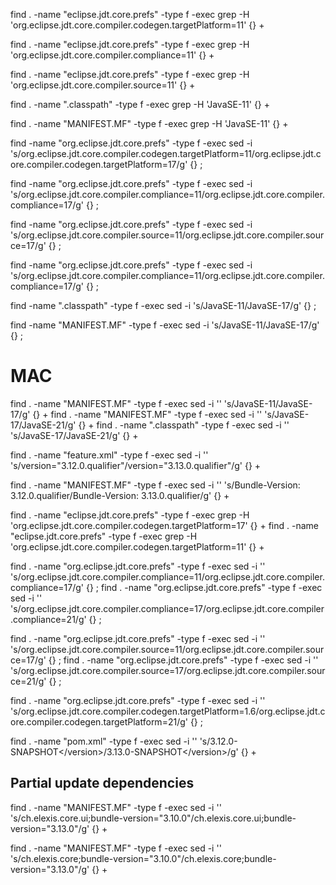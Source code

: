 find . -name "eclipse.jdt.core.prefs" -type f -exec grep -H 'org.eclipse.jdt.core.compiler.codegen.targetPlatform=11' {} +

find . -name "eclipse.jdt.core.prefs" -type f -exec grep -H 'org.eclipse.jdt.core.compiler.compliance=11' {} +

find . -name "eclipse.jdt.core.prefs" -type f -exec grep -H 'org.eclipse.jdt.core.compiler.source=11' {} +

find . -name ".classpath" -type f -exec grep -H 'JavaSE-11' {} +

find . -name "MANIFEST.MF" -type f -exec grep -H 'JavaSE-11' {} +

find -name "org.eclipse.jdt.core.prefs" -type f -exec sed -i 's/org.eclipse.jdt.core.compiler.codegen.targetPlatform=11/org.eclipse.jdt.core.compiler.codegen.targetPlatform=17/g' {} \;

find -name "org.eclipse.jdt.core.prefs" -type f -exec sed -i 's/org.eclipse.jdt.core.compiler.compliance=11/org.eclipse.jdt.core.compiler.compliance=17/g' {} \;

find -name "org.eclipse.jdt.core.prefs" -type f -exec sed -i 's/org.eclipse.jdt.core.compiler.source=11/org.eclipse.jdt.core.compiler.source=17/g' {} \;

find -name "org.eclipse.jdt.core.prefs" -type f -exec sed -i 's/org.eclipse.jdt.core.compiler.compliance=11/org.eclipse.jdt.core.compiler.compliance=17/g' {} \;

find -name ".classpath" -type f -exec sed -i 's/JavaSE-11/JavaSE-17/g' {} \;

find -name "MANIFEST.MF" -type f -exec sed -i 's/JavaSE-11/JavaSE-17/g' {} \;

# MAC

find . -name "MANIFEST.MF" -type f -exec sed -i '' 's/JavaSE-11/JavaSE-17/g' {} +
find . -name "MANIFEST.MF" -type f -exec sed -i '' 's/JavaSE-17/JavaSE-21/g' {} +
find . -name ".classpath" -type f -exec sed -i '' 's/JavaSE-17/JavaSE-21/g' {} +

find . -name "feature.xml" -type f -exec sed -i '' 's/version="3.12.0.qualifier"/version="3.13.0.qualifier"/g' {} +

find . -name "MANIFEST.MF" -type f -exec sed -i '' 's/Bundle-Version: 3.12.0.qualifier/Bundle-Version: 3.13.0.qualifier/g' {} +

find . -name "eclipse.jdt.core.prefs" -type f -exec grep -H 'org.eclipse.jdt.core.compiler.codegen.targetPlatform=17' {} +
find . -name "eclipse.jdt.core.prefs" -type f -exec grep -H 'org.eclipse.jdt.core.compiler.codegen.targetPlatform=11' {} +

find . -name "org.eclipse.jdt.core.prefs" -type f -exec sed -i '' 's/org.eclipse.jdt.core.compiler.compliance=11/org.eclipse.jdt.core.compiler.compliance=17/g' {} \;
find . -name "org.eclipse.jdt.core.prefs" -type f -exec sed -i '' 's/org.eclipse.jdt.core.compiler.compliance=17/org.eclipse.jdt.core.compiler.compliance=21/g' {} \;

find . -name "org.eclipse.jdt.core.prefs" -type f -exec sed -i '' 's/org.eclipse.jdt.core.compiler.source=11/org.eclipse.jdt.core.compiler.source=17/g' {} \;
find . -name "org.eclipse.jdt.core.prefs" -type f -exec sed -i '' 's/org.eclipse.jdt.core.compiler.source=17/org.eclipse.jdt.core.compiler.source=21/g' {} \;

find . -name "org.eclipse.jdt.core.prefs" -type f -exec sed -i '' 's/org.eclipse.jdt.core.compiler.codegen.targetPlatform=1.6/org.eclipse.jdt.core.compiler.codegen.targetPlatform=21/g' {} \;

find . -name "pom.xml" -type f -exec sed -i '' 's/<version>3.12.0-SNAPSHOT<\/version>/<version>3.13.0-SNAPSHOT<\/version>/g' {} +

## Partial update dependencies

find . -name "MANIFEST.MF" -type f -exec sed -i '' 's/ch.elexis.core.ui;bundle-version="3.10.0"/ch.elexis.core.ui;bundle-version="3.13.0"/g' {} +

find . -name "MANIFEST.MF" -type f -exec sed -i '' 's/ch.elexis.core;bundle-version="3.10.0"/ch.elexis.core;bundle-version="3.13.0"/g' {} +
